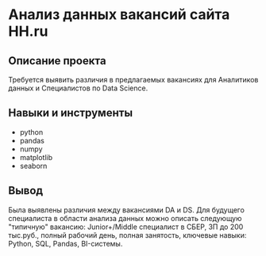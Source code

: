 # Анализ данных вакансий сайта HH.ru

## Описание проекта

Требуется выявить различия в предлагаемых вакансиях для Аналитиков данных и Специалистов по Data Science.



## Навыки и инструменты

- python
- pandas
- numpy
- matplotlib
- seaborn



## Вывод

Была выявлены различия между вакансиями DA и DS. Для будущего специалиста в области анализа данных можно описать следующую "типичную" вакансию: Junior+/Middle специалист в СБЕР, ЗП до 200 тыс.руб., полный рабочий день, полная занятость, ключевые навыки: Python, SQL, Pandas, BI-системы. 
